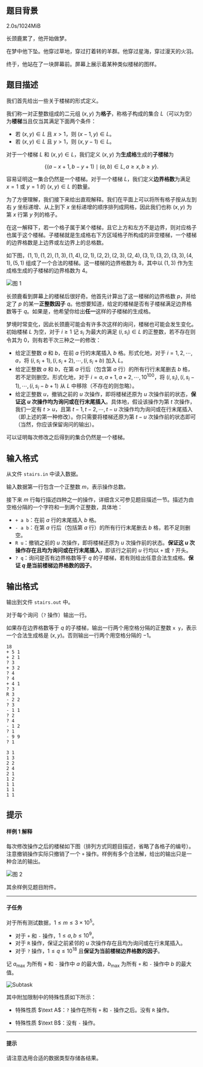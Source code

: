 ## 题目背景
2.0s/1024MiB

长颈鹿累了，他开始做梦。

在梦中他下坠。他穿过草地，穿过打着转的羊群。他穿过星海，穿过漫天的火羽。

终于，他站在了一块屏幕前。屏幕上展示着某种类似楼梯的图样。

## 题目描述
我们首先给出一些关于楼梯的形式定义。

我们称一对正整数组成的二元组 $(x,y)$ 为**格子**，称格子构成的集合 $L$（可以为空）为**楼梯**当且仅当其满足下面两个条件：

+ 若 $(x,y)\in L$ 且 $x>1$，则 $(x-1,y)\in L$。
+ 若 $(x,y)\in L$ 且 $y>1$，则 $(x,y-1)\in L$。

对于一个楼梯 $L$ 和 $(x,y)\in L$，我们定义 $(x,y)$ 为**生成格**生成的**子楼梯**为

$$\{(a-x+1,b-y+1)\mid(a,b)\in L,a\ge x,b\ge y\}.$$

容易证明这一集合仍然是一个楼梯。对于一个楼梯 $L$，我们定义**边界格数**为满足 $x=1$ 或 $y=1$ 的 $(x,y)\in L$ 的数量。

为了方便理解，我们接下来给出直观解释。我们在平面上可以将所有格子按从左到右 $y$ 坐标递增、从上到下 $x$ 坐标递增的顺序排列成网格，因此我们也称 $(x,y)$ 为第 $x$ 行第 $y$ 列的格子。

在这一解释下，若一个格子属于某个楼梯，且它上方和左方不是边界，则对应格子也属于这个楼梯。子楼梯就是生成格右下方区域格子所构成的非空楼梯，一个楼梯的边界格数是上边界或左边界上的总格数。

如下图，$(1,1),(1,2),(1,3),(1,4),(2,1),(2,2),(2,3),(2,4),(3,1),(3,2),(3,3),(4,1),(5,1)$ 组成了一个合法的楼梯。这一楼梯的边界格数为 $8$，其中以 $(1,3)$ 作为生成格生成的子楼梯的边界格数为 $4$。

![图 1](https://cdn.luogu.com.cn/upload/image_hosting/38oz08ih.png)

长颈鹿看到屏幕上的楼梯后很好奇。他首先计算出了这一楼梯的边界格数 $p$，并给定了 $p$ 的某一**正整数因子** $q$。他想要知道，给定的楼梯是否有子楼梯满足边界格数等于 $q$。如果是，他希望你给出**任一**这样的子楼梯的生成格。

梦境时常变化，因此长颈鹿可能会有许多次这样的询问，楼梯也可能会发生变化。初始楼梯 $L$ 为空，对于 $i\ge1$ 记 $s_i$ 为最大的满足 $(i,s_i)\in L$ 的正整数，若不存在则令其为 $0$，则有若干次三种之一的修改：

+ 给定正整数 $a$ 和 $b$，在前 $a$ 行的末尾插入 $b$ 格。形式化地，对于 $i=1,2,\cdots,a$，将 $(i,s_i+1),(i,s_i+2),\cdots,(i,s_i+b)$ 加入 $L$。
+ 给定正整数 $a$ 和 $b$，在第 $a$ 行后（包含第 $a$ 行）的所有行行末尾删去 $b$ 格，若不足则删空。形式化地，对于 $i=a,a+1,a+2,\cdots,10^{100}$，将 $(i,s_i),(i,s_i−1),\cdots,(i,s_i−b+1)$ 从 $L$ 中移除（不存在的则忽略）。
+ 给定正整数 $u$，撤销之前的 $u$ 次操作，即将楼梯还原为 $u$ 次操作前的状态，**保证这 $u$ 次操作均为询问或在行末尾插入**。具体地，假设该操作为第 $t$ 次操作，我们一定有 $t>u$，且第 $t−1,t−2,\cdots,t−u$ 次操作均为询问或在行末尾插入（即上述的第一种修改）。你只需要将楼梯还原为第 $t−u$ 次操作前的状态即可（当然，你应该保留询问的输出）。

可以证明每次修改之后得到的集合仍然是一个楼梯。

## 输入格式
从文件 `stairs.in` 中读入数据。

输入数据第一行包含一个正整数 $m$，表示操作总数。

接下来 $m$ 行每行描述四种之一的操作，详细含义可参见题目描述一节。描述为由空格分隔的一个字符和一到两个正整数，具体地：

+ `+ a b`：在前 $a$ 行的末尾插入 $b$ 格。
+ `- a b`：在第 $a$ 行后（包括第 $a$ 行）的所有行行末尾删去 $b$ 格，若不足则删空。
+ `R u`：撤销之前的 $u$ 次操作，即将楼梯还原为 $u$ 次操作前的状态。**保证这 $u$ 次操作存在且均为询问或在行末尾插入**，即该行之前的 $u$ 行均以 `+` 或 `?` 开头。
+ `? q`：询问是否有边界格数等于 $q$ 的子楼梯，若有则给出任意合法生成格。**保证 $q$ 是当前楼梯边界格数的因子**。

## 输出格式
输出到文件 `stairs.out` 中。

对于每个询问（`?` 操作）输出一行。

如果存在边界格数等于 $q$ 的子楼梯，输出一行两个用空格分隔的正整数 `x y`，表示一个合法生成格是 $(x,y)$。否则输出一行两个用空格分隔的 $-1$。

```input1
18
+ 5 1
+ 2 1
? 3
+ 3 2
? 4
? 4
+ 4 1
? 3
R 3
- 2 2
? 3
- 1 1
? 2
? 4
- 1 2
? 1
- 9 9
? 1

```

```output1
3 1
1 3
2 2
2 4
2 1
1 2
1 1
1 1
1 1

```

## 提示
#### 样例 $1$ 解释

每次修改操作之后的楼梯如下图（排列方式同题目描述，省略了各格子的编号）。注意撤销操作实际只撤销了一个 `+` 操作。样例有多个合法解，给出的输出只是一种合法的输出。

![图 2](https://cdn.luogu.com.cn/upload/image_hosting/qb3dr1wy.png)

其余样例见题目附件。

---

#### 子任务

对于所有测试数据，$1\le m\le3\times10^5$。

+ 对于 `+` 和 `-` 操作，$1\le a,b\le10^9$。
+ 对于 `R` 操作，保证之前紧邻的 $u$ 次操作存在且均为询问或在行末尾插入。
+ 对于 `?` 操作，$1\le q\le10^{18}$ 且**保证为当前楼梯边界格数的因子**。

记 $a_{\max}$ 为所有 `+` 和 `-` 操作中 $a$ 的最大值，$b_{\max}$ 为所有 `+` 和 `-` 操作中 $b$ 的最大值。

![Subtask](https://cdn.luogu.com.cn/upload/image_hosting/bn7p048j.png)

其中附加限制中的特殊性质如下所示：

+ 特殊性质 $\text A$：`?` 操作在所有 `+` 和 `-` 操作之后。没有 `R` 操作。

+ 特殊性质 $\text B$：没有 `-` 操作。

---

#### 提示

请注意选用合适的数据类型存储各结果。


